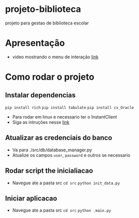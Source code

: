 # projeto-biblioteca
projeto para gestao de biblioteca escolar

#  Apresentação
- video mostrando o menu de interação [link](https://youtu.be/SXoPBNDqKxA)

# Como rodar o projeto

## Instalar dependencias

`pip install rich`
`pip install tabulate`
`pip install cx_Oracle`

- Para rodar em linux e necessario ter o InstantClient
- Siga as intruções nesse [link](https://csiandal.medium.com/install-oracle-instant-client-on-ubuntu-4ffc8fdfda08)

## Atualizar as credenciais do banco
- Va para ./src/db/database_manager.py
- Atualize os campos `user`, `password` e outros se necessario

## Rodar script the inicialiacao
- Navegue ate a pasta src 
`cd src`
`python init_data.py`

## Iniciar aplicacao
- Navegue ate a pasta src 
`cd src`
`python .main.py`